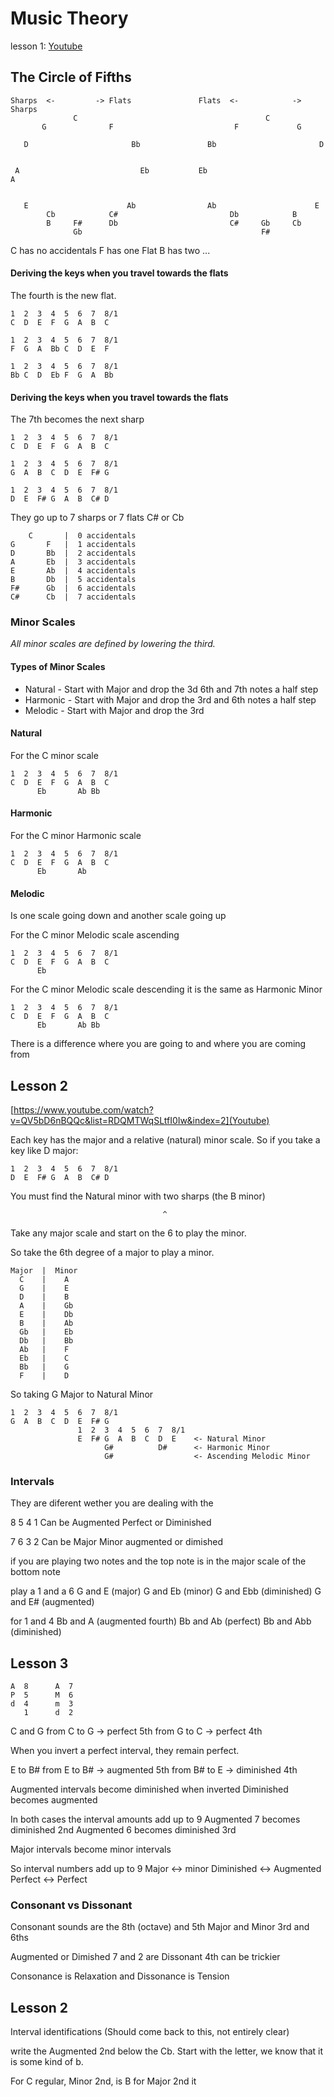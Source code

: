 # Music Theory
lesson 1: [Youtube](https://www.youtube.com/watch?v=ICDPWP6HUbk&list=RDQMTWqSLtfI0Iw&start_radio=1)

## The Circle of Fifths
```
Sharps  <-         -> Flats               Flats  <-            -> Sharps 
              C                                          C
       G              F                           F             G
                                 
   D                       Bb               Bb                       D
                      
                                                                      
 A                           Eb           Eb                           A
                      
                                                              
   E                      Ab                Ab                      E
        Cb            C#                         Db            B
        B     F#      Db                         C#     Gb     Cb
              Gb                                        F#
```
C has no accidentals
F has one Flat
B has two ...

#### Deriving the keys when you travel towards the flats

The fourth is the new flat.
```
1  2  3  4  5  6  7  8/1
C  D  E  F  G  A  B  C

1  2  3  4  5  6  7  8/1
F  G  A  Bb C  D  E  F

1  2  3  4  5  6  7  8/1
Bb C  D  Eb F  G  A  Bb

```
#### Deriving the keys when you travel towards the flats
The 7th becomes the next sharp
```
1  2  3  4  5  6  7  8/1
C  D  E  F  G  A  B  C

1  2  3  4  5  6  7  8/1
G  A  B  C  D  E  F# G

1  2  3  4  5  6  7  8/1
D  E  F# G  A  B  C# D
```
They go up to 7 sharps or 7 flats
C# or Cb
```
    C       |  0 accidentals
G       F   |  1 accidentals
D       Bb  |  2 accidentals
A       Eb  |  3 accidentals
E       Ab  |  4 accidentals
B       Db  |  5 accidentals
F#      Gb  |  6 accidentals
C#      Cb  |  7 accidentals
```

### Minor Scales
*All minor scales are defined by lowering the third.*

#### Types of Minor Scales

- Natural  - Start with Major and drop the 3d 6th and 7th notes a half step
- Harmonic - Start with Major and drop the 3rd and 6th notes a half step
- Melodic  - Start with Major and drop the 3rd

#### Natural
For the C minor scale
```
1  2  3  4  5  6  7  8/1
C  D  E  F  G  A  B  C 
      Eb       Ab Bb  
```
#### Harmonic
For the C minor Harmonic scale
```
1  2  3  4  5  6  7  8/1
C  D  E  F  G  A  B  C 
      Eb       Ab  
```
#### Melodic
Is one scale going down and another scale going up

For the C minor Melodic scale ascending
```
1  2  3  4  5  6  7  8/1
C  D  E  F  G  A  B  C 
      Eb
```
For the C minor Melodic scale descending it is the same as Harmonic Minor
```
1  2  3  4  5  6  7  8/1
C  D  E  F  G  A  B  C 
      Eb       Ab Bb
```

There is a difference where you are going to and where you are coming from


## Lesson 2
[https://www.youtube.com/watch?v=QV5bD6nBQQc&list=RDQMTWqSLtfI0Iw&index=2](Youtube)

Each key has the major and a relative (natural) minor scale. So if you take a key like D major:
```
1  2  3  4  5  6  7  8/1
D  E  F# G  A  B  C# D

```
You must find the Natural minor with two sharps (the B minor)

                                      ^
Take any major scale and start on the 6 to play the minor.

So take the 6th degree of a major to play a minor.
```
Major  |  Minor
  C    |    A
  G    |    E
  D    |    B
  A    |    Gb
  E    |    Db
  B    |    Ab
  Gb   |    Eb
  Db   |    Bb
  Ab   |    F
  Eb   |    C
  Bb   |    G
  F    |    D
```

So taking G Major to Natural Minor
```
1  2  3  4  5  6  7  8/1
G  A  B  C  D  E  F# G
               1  2  3  4  5  6  7  8/1
               E  F# G  A  B  C  D  E    <- Natural Minor
                     G#          D#      <- Harmonic Minor
                     G#                  <- Ascending Melodic Minor
```
### Intervals

They are diferent wether you are dealing with the 

8 5 4 1
Can be Augmented Perfect or Diminished

7 6 3 2
Can be Major Minor augmented or dimished

if you are playing two notes and the top note is in the major scale of the bottom note

play a 1 and a 6
G and E   (major)
G and Eb  (minor)
G and Ebb (diminished)
G and E#  (augmented)

for 1 and 4
Bb and A   (augmented fourth)
Bb and Ab  (perfect)
Bb and Abb (diminished)

## Lesson 3
```
A  8      A  7
P  5      M  6
d  4      m  3  
   1      d  2
```
C and G 
from C to G -> perfect 5th
from G to C -> perfect 4th

When you invert a perfect interval, they remain perfect.

E to B#
from E  to B# -> augmented 5th
from B# to E  -> diminished 4th

Augmented intervals become diminished when inverted
Diminished becomes augmented

In both cases the interval amounts add up to 9
Augmented 7 becomes diminished 2nd
Augmented 6 becomes diminished 3rd

Major intervals become minor intervals

So interval numbers add up to 9
Major <-> minor
Diminished <-> Augmented
Perfect <-> Perfect

### Consonant vs Dissonant

Consonant sounds are the 
8th (octave) and 5th 
Major and Minor 3rd and 6ths 

Augmented or Dimished 7 and 2 are Dissonant
4th can be trickier

Consonance is Relaxation and Dissonance is Tension

## Lesson 2
Interval identifications (Should come back to this, not entirely clear)

write the Augmented 2nd below the Cb. Start with the letter, we know that it is some kind of b.

For C regular, Minor 2nd, is B for Major 2nd it 
